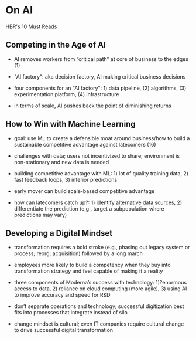 # On AI
HBR's 10 Must Reads

## Competing in the Age of AI

* AI removes workers from “critical path” at core of business to the edges (1)

* "AI factory": aka decision factory, AI making critical business decisions 

* four components for an "AI factory": 1) data pipeline, (2) algorithms, (3) experimentation platform, (4) infrastructure 

* in terms of scale, AI pushes back the point of diminishing returns


## How to Win with Machine Learning

- goal: use ML to create a defensible moat around business/how to build a sustainable competitive advantage against latecomers (16)

- challenges with data; users not incentivized to share; environment is non-stationary and new data is needed

- building competitive advantage with ML: 1) lot of quality training data, 2) fast feedback loops, 3) inferior predictions

- early mover can build scale-based competitive advantage 

- how can latecomers catch up?: 1) identify alternative data sources, 2) differentiate the prediction (e.g., target a subpopulation where predictions may vary)

## Developing a Digital Mindset

- transformation requires a bold stroke (e.g., phasing out legacy system or process; reorg; acquisition) followed by a long march

- employees more likely to build a competency when they buy into transformation strategy and feel capable of making it a reality

- three components of Moderna’s success with technology: 1)?enormous access to data, 2) reliance on cloud computing (more agile), 3) using AI to improve accuracy and speed for R&D

- don’t separate operations and technology; successful digitization best fits into processes that integrate instead of silo

- change mindset is cultural; even IT companies require cultural change to drive successful digital transformation 


